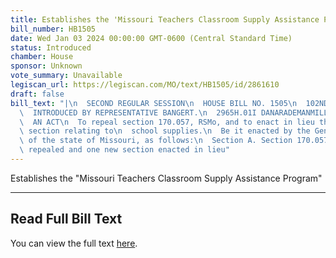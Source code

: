 ```yaml
---
title: Establishes the 'Missouri Teachers Classroom Supply Assistance Program'
bill_number: HB1505
date: Wed Jan 03 2024 00:00:00 GMT-0600 (Central Standard Time)
status: Introduced
chamber: House
sponsor: Unknown
vote_summary: Unavailable
legiscan_url: https://legiscan.com/MO/text/HB1505/id/2861610
draft: false
bill_text: "|\n  SECOND REGULAR SESSION\n  HOUSE BILL NO. 1505\n  102ND GENERAL ASSEMBLY\n\
  \  INTRODUCED BY REPRESENTATIVE BANGERT.\n  2965H.01I DANARADEMANMILLER,ChiefClerk\n\
  \  AN ACT\n  To repeal section 170.057, RSMo, and to enact in lieu thereof one new\
  \ section relating to\n  school supplies.\n  Be it enacted by the General Assembly\
  \ of the state of Missouri, as follows:\n  Section A. Section 170.057, RSMo, is\
  \ repealed and one new section enacted in lieu"
---
```

Establishes the "Missouri Teachers Classroom Supply Assistance Program"

---

## Read Full Bill Text

You can view the full text [here](https://legiscan.com/MO/text/HB1505/id/2861610).
